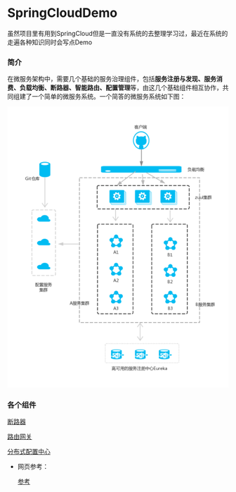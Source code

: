 # SpringCloudDemo

虽然项目里有用到SpringCloud但是一直没有系统的去整理学习过，最近在系统的走遍各种知识同时会写点Demo

### 简介

在微服务架构中，需要几个基础的服务治理组件，包括**服务注册与发现、服务消费、负载均衡、断路器、智能路由、配置管理**等，由这几个基础组件相互协作，共同组建了一个简单的微服务系统。一个简答的微服务系统如下图：

![tu1](https://github.com/shanyao19940801/SpringCloudDemo/blob/master/image/cloud01.png)

### 各个组件
[断路器](https://github.com/shanyao19940801/SpringCloudDemo/blob/master/files/%E6%96%AD%E8%B7%AF%E5%99%A8.md)

[路由网关](https://github.com/shanyao19940801/SpringCloudDemo/blob/master/files/%E7%BD%91%E5%85%B3.md)

[分布式配置中心]()
* 网页参考：

	[参考](https://blog.csdn.net/forezp/article/details/70148833/)
